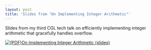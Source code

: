 ```yaml
---
layout: post
title: 'Slides from "On Implementing Integer Arithmetic"'
---
```


Slides from my third CGL tech talk on efficiently implementing
integer arithmetic that gracefully handles overflow.

<!--more-->

<a href="/posts/2012/cgl-tech-talk-03.pdf">
<img src="/style/pdf.png" alt="(PDF) ">On Implementing Integer
Arithmetic (slides)
</a>
